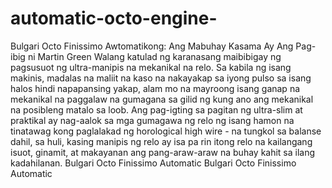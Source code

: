 # automatic-octo-engine-
Bulgari Octo Finissimo Awtomatikong: Ang Mabuhay Kasama Ay Ang Pag-ibig ni Martin Green  Walang katulad ng karanasang maibibigay ng pagsusuot ng ultra-manipis na mekanikal na relo.  Sa kabila ng isang makinis, madalas na maliit na kaso na nakayakap sa iyong pulso sa isang halos hindi napapansing yakap, alam mo na mayroong isang ganap na mekanikal na paggalaw na gumagana sa gilid ng kung ano ang mekanikal na posibleng matalo sa loob.  Ang pag-igting sa pagitan ng ultra-slim at praktikal ay nag-aalok sa mga gumagawa ng relo ng isang hamon na tinatawag kong paglalakad ng horological high wire - na tungkol sa balanse dahil, sa huli, kasing manipis ng relo ay isa pa rin itong relo na kailangang isuot, ginamit, at makayanan ang pang-araw-araw na buhay kahit sa ilang kadahilanan.  Bulgari Octo Finissimo Automatic Bulgari Octo Finissimo Automatic
